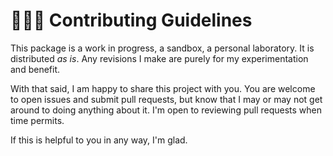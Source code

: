 # 👨🏻‍🏭 Contributing Guidelines

This package is a work in progress, a sandbox, a personal laboratory. It is distributed _as is_. Any revisions I make are purely for my experimentation and benefit.

With that said, I am happy to share this project with you. You are welcome to open issues and submit pull requests, but know that I may or may not get around to doing anything about it. I'm open to reviewing pull requests when time permits.

If this is helpful to you in any way, I'm glad.
